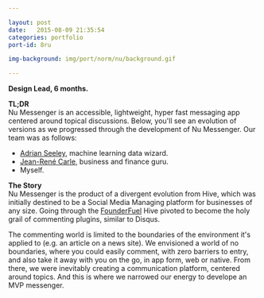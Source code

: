 ```yaml
---

layout: post
date:   2015-08-09 21:35:54
categories: portfolio
port-id: 8ru

img-background: img/port/norm/nu/background.gif

---
```


<b>Design Lead, 6 months.</b>

<b>TL;DR</b><br>
Nu Messenger is an accessible, lightweight, hyper fast messaging app centered around topical discussions. Below, you'll see an evolution of versions as we progressed through the development of Nu Messenger. Our team was as follows:

- <a href="https://ca.linkedin.com/in/adrianseeley" target="_blank">Adrian Seeley</a>, machine learning data wizard.
- <a href="https://ca.linkedin.com/pub/jean-rené-carle-mossdorf/13/882/a10" target="_blank">Jean-René Carle</a>, business and finance guru.
- Myself. 

<b>The Story</b><br>
Nu Messenger is the product of a divergent evolution from Hive, which was initially destined to be a Social Media Managing platform for businesses of any size. Going through the <a href="http://founderfuel.com/en/" target="_blank">FounderFuel</a> Hive pivoted to become the holy grail of commenting plugins, similar to Disqus. 

The commenting world is limited to the boundaries of the environment it's applied to (e.g. an article on a news site). We envisioned a world of no boundaries, where you could easily comment, with zero barriers to entry, and also take it away with you on the go, in app form, web or native. From there, we were inevitably creating a communication platform, centered around topics. And this is where we narrowed our energy to develope an MVP messenger. 








